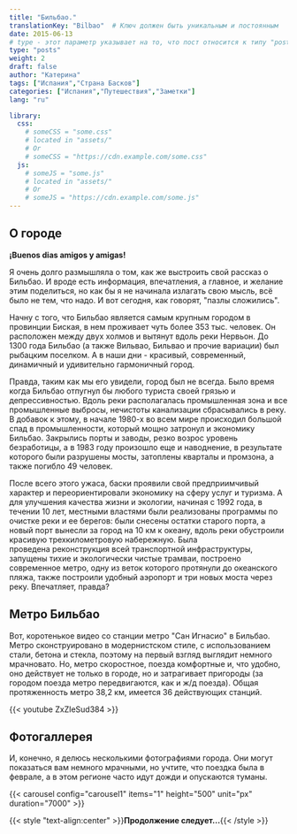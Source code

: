 ```yaml
---
title: "Бильбао."
translationKey: "Bilbao"  # Ключ должен быть уникальным и постоянным
date: 2015-06-13
# type - этот параметр указывает на то, что пост относится к типу "post"
type: "posts"
weight: 2
draft: false
author: "Катерина"
tags: ["Испания","Страна Басков"]
categories: ["Испания","Путешествия","Заметки"]
lang: "ru"

library:
  css:
    # someCSS = "some.css"
    # located in "assets/"
    # Or
    # someCSS = "https://cdn.example.com/some.css"
  js:
    # someJS = "some.js"
    # located in "assets/"
    # Or
    # someJS = "https://cdn.example.com/some.js"
---
```

## О городе

**¡Buenos dias amigos y amigas!**

Я очень долго размышляла о том, как же выстроить свой рассказ о Бильбао. И вроде есть информация, впечатления, а главное, и желание этим поделиться, но как бы я не начинала излагать свою мысль, всё было не тем, что надо. И вот сегодня, как говорят, "пазлы сложились".

Начну с того, что Бильбао является самым крупным городом в провинции Биская, в нем проживает чуть более 353 тыс. человек. Он расположен между двух холмов и вытянут вдоль реки Нервьон. До 1300 года Бильбао (а также Вильвао, Бильвао и прочие вариации) был рыбацким поселком. А в наши дни - красивый, современный, динамичный и удивительно гармоничный город.

Правда, таким как мы его увидели, город был не всегда. Было время когда Бильбао отпугнул бы любого туриста своей грязью и депрессивностью. Вдоль реки располагалась промышленная зона и все промышленные выбросы, нечистоты канализации сбрасывались в реку. В добавок к этому, в начале 1980-х во всем мире происходил большой спад в промышленности, который мощно затронул и экономику Бильбао. Закрылись порты и заводы, резко возрос уровень безработицы, а в 1983 году произошло еще и наводнение, в результате которого были разрушены мосты, затоплены кварталы и промзона, а также погибло 49 человек.

После всего этого ужаса, баски проявили свой предприимчивый характер и переориентировали экономику на сферу услуг и туризма. А для улучшения качества жизни и экологии, начиная с 1992 года, в течении 10 лет, местными властями были реализованы программы по очистке реки и ее берегов: были снесены остатки старого порта, а новый порт вынесли за город на 10 км к океану, вдоль реки обустроили красивую трехкилометровую набережную. Была проведена реконструкция всей транспортной инфраструктуры, запущены тихие и экологически чистые трамваи, построено современное метро, одну из веток которого протянули до океанского пляжа, также построили удобный аэропорт и три новых моста через реку. Впечатляет, правда?

## Метро Бильбао

Вот, коротенькое видео со станции метро "Сан Игнасио" в Бильбао. Метро сконструировано в модернистском стиле, с использованием стали, бетона и стекла, поэтому на первый взгляд выглядит немного мрачновато. Но, метро скоростное, поезда комфортные и, что удобно, оно действует не только в городе, но и затрагивает пригороды (за городом поезда метро передвигаются, как и ж/д поезда). Общая протяженность метро 38,2 км, имеется 36 действующих станций.


{{< youtube ZxZIeSud384 >}}

## Фотогаллерея

И, конечно, я делюсь несколькими фотографиями города. Они могут показаться вам немного мрачными, но учтите, что поездка была в феврале, а в этом регионе часто идут дожди и опускаются туманы.

<!-- Первая карусель -->
{{< carousel config="carousel1" items="1" height="500" unit="px" duration="7000" >}}


{{< style "text-align:center" >}}**Продолжение следует...**{{< /style >}}
